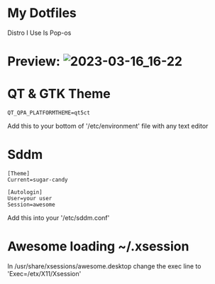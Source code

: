 # My Dotfiles

Distro I Use Is Pop-os

# Preview: ![2023-03-16_16-22](https://user-images.githubusercontent.com/100316787/225743983-6698f8d1-9d04-40cc-9ee0-f5a69ee4510e.png)

# QT & GTK Theme
```
QT_QPA_PLATFORMTHEME=qt5ct
```
Add this to your bottom of '/etc/environment' file with any text editor

# Sddm
```
[Theme]
Current=sugar-candy

[Autologin]
User=your user
Session=awesome
```
Add this into your '/etc/sddm.conf'

# Awesome loading ~/.xsession
In /usr/share/xsessions/awesome.desktop change the exec line to 'Exec=/etx/X11/Xsession'
